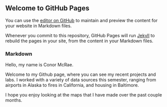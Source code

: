 ## Welcome to GitHub Pages

You can use the [editor on GitHub](https://github.com/cmcrae1/cmcrae1.github.io/edit/master/README.md) to maintain and preview the content for your website in Markdown files.

Whenever you commit to this repository, GitHub Pages will run [Jekyll](https://jekyllrb.com/) to rebuild the pages in your site, from the content in your Markdown files.

### Markdown

Hello, my name is Conor McRae. 

Welcome to my Github page, where you can see my recent projects and labs. I worked with a variety of data sources this semester, ranging from airports in Alaska to fires in California, and housing in Baltimore.

I hope you enjoy looking at the maps that I have made over the past couple months. 
